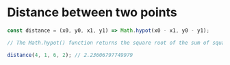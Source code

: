 # Distance between two points

```js
const distance = (x0, y0, x1, y1) => Math.hypot(x0 - x1, y0 - y1);

// The Math.hypot() function returns the square root of the sum of squares of its arguments

distance(4, 1, 6, 2); // 2.23606797749979
```
